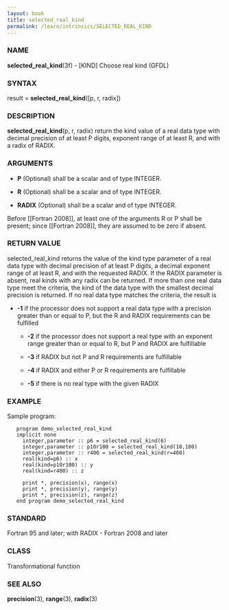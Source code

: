 ```yaml
---
layout: book
title: selected_real_kind
permalink: /learn/intrinsics/SELECTED_REAL_KIND
---
```

### NAME

__selected\_real\_kind__(3f) - \[KIND\] Choose real kind
(GFDL)

### SYNTAX

result = __selected\_real\_kind__(\[p, r, radix\])

### DESCRIPTION

__selected\_real\_kind__(p, r, radix) return the kind value of a real
data type with decimal precision of at least P digits, exponent range of
at least R, and with a radix of RADIX.

### ARGUMENTS

  - __P__
    (Optional) shall be a scalar and of type INTEGER.

  - __R__
    (Optional) shall be a scalar and of type INTEGER.

  - __RADIX__
    (Optional) shall be a scalar and of type INTEGER.

Before \[\[Fortran 2008\]\], at least one of the arguments R or P shall
be present; since \[\[Fortran 2008\]\], they are assumed to be zero if
absent.

### RETURN VALUE

selected\_real\_kind returns the value of the kind type parameter of a
real data type with decimal precision of at least P digits, a decimal
exponent range of at least R, and with the requested RADIX. If the RADIX
parameter is absent, real kinds with any radix can be returned. If more
than one real data type meet the criteria, the kind of the data type
with the smallest decimal precision is returned. If no real data type
matches the criteria, the result is

  - __-1__ if the processor does not support a real data type with a
    precision greater than or equal to P, but the R and RADIX
    requirements can be fulfilled

      - __-2__ if the processor does not support a real type with an
        exponent range greater than or equal to R, but P and RADIX are
        fulfillable

      - __-3__ if RADIX but not P and R requirements are fulfillable

      - __-4__ if RADIX and either P or R requirements are fulfillable

      - __-5__ if there is no real type with the given RADIX

### EXAMPLE

Sample program:

```
   program demo_selected_real_kind
   implicit none
     integer,parameter :: p6 = selected_real_kind(6)
     integer,parameter :: p10r100 = selected_real_kind(10,100)
     integer,parameter :: r400 = selected_real_kind(r=400)
     real(kind=p6) :: x
     real(kind=p10r100) :: y
     real(kind=r400) :: z

     print *, precision(x), range(x)
     print *, precision(y), range(y)
     print *, precision(z), range(z)
   end program demo_selected_real_kind
```

### STANDARD

Fortran 95 and later; with RADIX - Fortran 2008 and later

### CLASS

Transformational function

### SEE ALSO

__precision__(3), __range__(3), __radix__(3)
